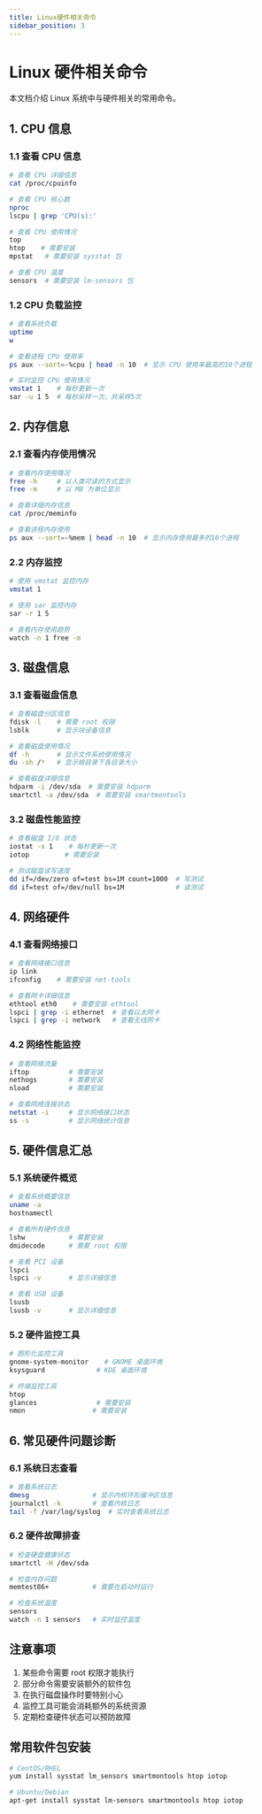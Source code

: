 ```yaml
---
title: Linux硬件相关命令
sidebar_position: 3
---
```


# Linux 硬件相关命令

本文档介绍 Linux 系统中与硬件相关的常用命令。

## 1. CPU 信息

### 1.1 查看 CPU 信息

```bash
# 查看 CPU 详细信息
cat /proc/cpuinfo

# 查看 CPU 核心数
nproc
lscpu | grep 'CPU(s):'

# 查看 CPU 使用情况
top
htop    # 需要安装
mpstat   # 需要安装 sysstat 包

# 查看 CPU 温度
sensors  # 需要安装 lm-sensors 包
```

### 1.2 CPU 负载监控

```bash
# 查看系统负载
uptime
w

# 查看进程 CPU 使用率
ps aux --sort=-%cpu | head -n 10  # 显示 CPU 使用率最高的10个进程

# 实时监控 CPU 使用情况
vmstat 1    # 每秒更新一次
sar -u 1 5  # 每秒采样一次，共采样5次
```

## 2. 内存信息

### 2.1 查看内存使用情况

```bash
# 查看内存使用情况
free -h     # 以人类可读的方式显示
free -m     # 以 MB 为单位显示

# 查看详细内存信息
cat /proc/meminfo

# 查看进程内存使用
ps aux --sort=-%mem | head -n 10  # 显示内存使用最多的10个进程
```

### 2.2 内存监控

```bash
# 使用 vmstat 监控内存
vmstat 1

# 使用 sar 监控内存
sar -r 1 5

# 查看内存使用趋势
watch -n 1 free -m
```

## 3. 磁盘信息

### 3.1 查看磁盘信息

```bash
# 查看磁盘分区信息
fdisk -l    # 需要 root 权限
lsblk       # 显示块设备信息

# 查看磁盘使用情况
df -h       # 显示文件系统使用情况
du -sh /*   # 显示根目录下各目录大小

# 查看磁盘详细信息
hdparm -i /dev/sda  # 需要安装 hdparm
smartctl -a /dev/sda  # 需要安装 smartmontools
```

### 3.2 磁盘性能监控

```bash
# 查看磁盘 I/O 状态
iostat -x 1    # 每秒更新一次
iotop         # 需要安装

# 测试磁盘读写速度
dd if=/dev/zero of=test bs=1M count=1000  # 写测试
dd if=test of=/dev/null bs=1M             # 读测试
```

## 4. 网络硬件

### 4.1 查看网络接口

```bash
# 查看网络接口信息
ip link
ifconfig    # 需要安装 net-tools

# 查看网卡详细信息
ethtool eth0    # 需要安装 ethtool
lspci | grep -i ethernet  # 查看以太网卡
lspci | grep -i network   # 查看无线网卡
```

### 4.2 网络性能监控

```bash
# 查看网络流量
iftop          # 需要安装
nethogs        # 需要安装
nload          # 需要安装

# 查看网络连接状态
netstat -i     # 显示网络接口状态
ss -s          # 显示网络统计信息
```

## 5. 硬件信息汇总

### 5.1 系统硬件概览

```bash
# 查看系统概要信息
uname -a
hostnamectl

# 查看所有硬件信息
lshw           # 需要安装
dmidecode      # 需要 root 权限

# 查看 PCI 设备
lspci
lspci -v       # 显示详细信息

# 查看 USB 设备
lsusb
lsusb -v       # 显示详细信息
```

### 5.2 硬件监控工具

```bash
# 图形化监控工具
gnome-system-monitor    # GNOME 桌面环境
ksysguard             # KDE 桌面环境

# 终端监控工具
htop
glances               # 需要安装
nmon                 # 需要安装
```

## 6. 常见硬件问题诊断

### 6.1 系统日志查看

```bash
# 查看系统日志
dmesg                # 显示内核环形缓冲区信息
journalctl -k        # 查看内核日志
tail -f /var/log/syslog  # 实时查看系统日志
```

### 6.2 硬件故障排查

```bash
# 检查硬盘健康状态
smartctl -H /dev/sda

# 检查内存问题
memtest86+           # 需要在启动时运行

# 检查系统温度
sensors
watch -n 1 sensors   # 实时监控温度
```

## 注意事项

1. 某些命令需要 root 权限才能执行
2. 部分命令需要安装额外的软件包
3. 在执行磁盘操作时要特别小心
4. 监控工具可能会消耗额外的系统资源
5. 定期检查硬件状态可以预防故障

## 常用软件包安装

```bash
# CentOS/RHEL
yum install sysstat lm_sensors smartmontools htop iotop

# Ubuntu/Debian
apt-get install sysstat lm-sensors smartmontools htop iotop
``` 